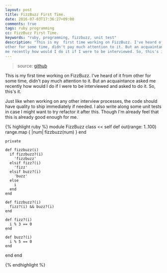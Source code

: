 ```yaml
---
layout: post
title: FizzBuzz First Time.
date: 2016-07-03T17:36:27+09:00
comments: true
tags: ruby programming
cc: FizzBuzz First Time.
keywords: "ruby, programming, fizzbuzz, unit test"
description: "This is my  first time working on FizzBuzz. I've heard of it from
other for some time, didn't pay much attention to it. But an acquaintance asked
me recently how would I do it if I were to be interviewed. So, this's it."
---
```


> source: [github](https://github.com/wittawasw/fizzbuzz)

This is my  first time working on FizzBuzz. I've heard of it from other for
some time, didn't pay much attention to it. But an acquaintance asked me
recently how would I do if I were to be interviewed and asked to do it.
So, this's it.

Just like when working on any other interview processes, the code should have
quality to ship immediately if needed. I also write along some unit tests in
case I might want to try refactor it after this. Though I'm already feel that
this is already good enough for me.

{% highlight ruby %}
module FizzBuzz
  class << self
    def out(range: 1..100)
      range.map { |num| fizzbuzz(num) }
    end

    private

    def fizzbuzz(i)
      if fizzbuzz?(i)
        'fizzbuzz'
      elsif fizz?(i)
        'fizz'
      elsif buzz?(i)
        'buzz'
      else
        i
      end
    end

    def fizzbuzz?(i)
      fizz?(i) && buzz?(i)
    end

    def fizz?(i)
      i % 3 == 0
    end

    def buzz?(i)
      i % 5 == 0
    end
  end
end

{% endhighlight %}

